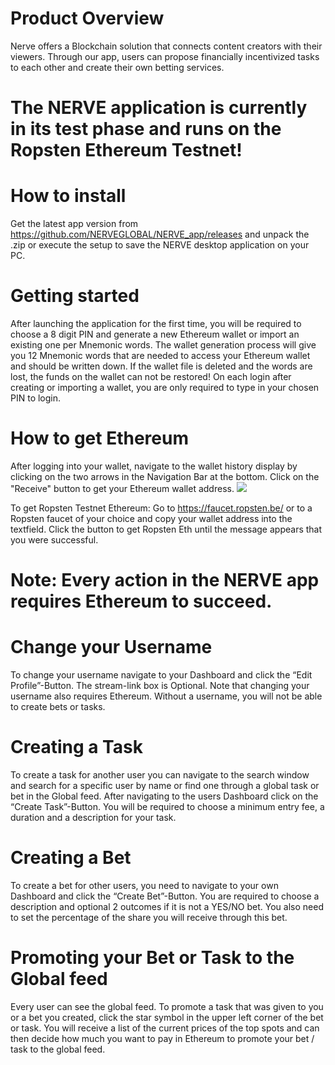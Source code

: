 # Product Overview
Nerve offers a Blockchain solution that connects content creators with their viewers. Through our app, users can propose financially incentivized tasks to each other and create their own betting services.

# The NERVE application is currently in its test phase and runs on the Ropsten Ethereum Testnet!

# How to install
Get the latest app version from https://github.com/NERVEGLOBAL/NERVE_app/releases and unpack the .zip or execute the setup to save the NERVE desktop application on your PC. 

# Getting started
After launching the application for the first time, you will be required to choose a 8 digit PIN and generate a new Ethereum wallet or import an existing one per Mnemonic words. The wallet generation process will give you 12 Mnemonic words that are needed to access your Ethereum wallet and should be written down. If the wallet file is deleted and the words are lost, the funds on the wallet can not be restored! On each login after creating or importing a wallet, you are only required to type in your chosen PIN to login.

# How to get Ethereum
After logging into your wallet, navigate to the wallet history display by clicking on the two arrows in the Navigation Bar at the bottom. Click on the "Receive" button to get your Ethereum wallet address.
![](https://github.com/NERVEGLOBAL/NERVE_app/blob/master/NerveScreens/walletAddress.jpg=width=100)

To get Ropsten Testnet Ethereum:
Go to https://faucet.ropsten.be/ or to a Ropsten faucet of your choice and copy your wallet address into the textfield. Click the button to get Ropsten Eth until the message appears that you were successful.

# Note: Every action in the NERVE app requires Ethereum to succeed.

# Change your Username
To change your username navigate to your Dashboard and click the “Edit Profile”-Button. The stream-link box is Optional.
Note that changing your username also requires Ethereum. Without a username, you will not be able to create bets or tasks.

# Creating a Task
To create a task for another user you can navigate to the search window and search for a specific user by name or find one through a global task or bet in the Global feed. After navigating to the users Dashboard click on the “Create Task”-Button. You will be required to choose a minimum entry fee, a duration and a description for your task. 

# Creating a Bet
To create a bet for other users, you need to navigate to your own Dashboard and click the “Create Bet”-Button. You are required to choose a description and optional 2 outcomes if it is not a YES/NO bet. You also need to set the percentage of the share you will receive through this bet.

# Promoting your Bet or Task to the Global feed
Every user can see the global feed.
To promote a task that was given to you or a bet you created, click the star symbol in the upper left corner of the bet or task. You will receive a list of the current prices of the top spots and can then decide how much you want to pay in Ethereum to promote your bet / task to the global feed.
